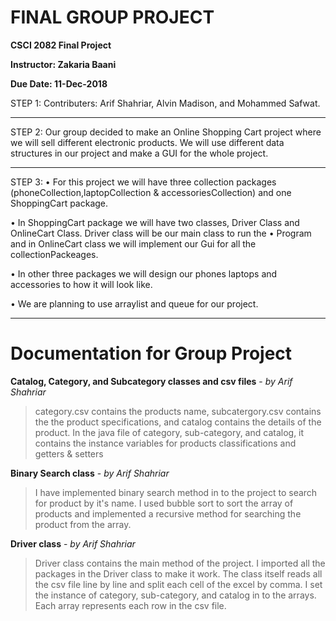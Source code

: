 # FINAL GROUP PROJECT

**CSCI 2082 Final Project**

**Instructor: Zakaria Baani**

**Due Date: 11-Dec-2018**

STEP 1: Contributers: Arif Shahriar, Alvin Madison, and Mohammed Safwat.

----

STEP 2: Our group decided to make an Online Shopping Cart project where we will sell different electronic products. We will use different data structures in our project and make a GUI for the whole project.

----

STEP 3:
•	For this project we will have three collection packages (phoneCollection,laptopCollection & accessoriesCollection) and one ShoppingCart package.

•	In ShoppingCart package we will have two classes, Driver Class and OnlineCart Class. Driver class will be our main class to run the
•	Program and in OnlineCart class we will implement our Gui for all the collectionPackeages.

•	In other three packages we will design our phones laptops and accessories to how it will look like.

•	We are planning to use arraylist and queue for our project.

---

# Documentation for Group Project

**Catalog, Category, and Subcategory classes and csv files** - *by Arif Shahriar*
  
> category.csv contains the products name, subcatergory.csv contains the the product specifications, and catalog contains the details of the product. In the java file of category, sub-category, and catalog, it contains the instance variables for products classifications and getters & setters

**Binary Search class** - *by Arif Shahriar*
  
> I have implemented binary search method in to the project to search for product by it's name. I used bubble sort to sort the array of products and implemented a recursive method for searching the product from the array.

**Driver class** - *by Arif Shahriar*
  
> Driver class contains the main method of the project. I imported all the packages in the Driver class to make it work. The class itself reads all the csv file line by line and split each cell of the excel by comma. I set the instance of category, sub-category, and catalog in to the arrays. Each array represents each row in the csv file.

